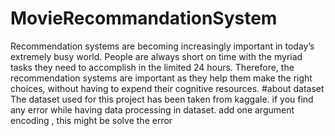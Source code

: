 # MovieRecommandationSystem
Recommendation systems are becoming increasingly important in today’s extremely busy world. People are always short on time with the myriad tasks they need to accomplish in the limited 24 hours. Therefore, the recommendation systems are important as they help them make the right choices, without having to expend their cognitive resources.
#about dataset
The dataset used for this project has been taken from kaggale.
if you find any error while having data processing in dataset. add one argument encoding , this might be solve the error
